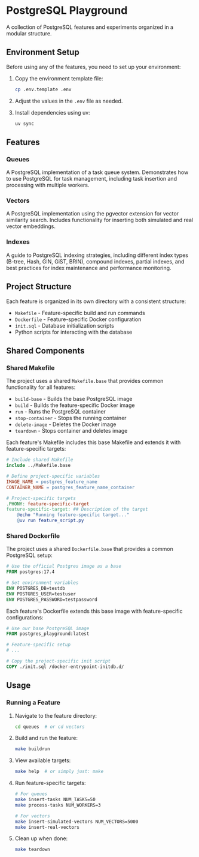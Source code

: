 # PostgreSQL Playground

A collection of PostgreSQL features and experiments organized in a modular structure.

## Environment Setup

Before using any of the features, you need to set up your environment:

1. Copy the environment template file:
   ```bash
   cp .env.template .env
   ```

2. Adjust the values in the `.env` file as needed.

3. Install dependencies using uv:
   ```bash
   uv sync
   ```

## Features

### Queues
A PostgreSQL implementation of a task queue system. Demonstrates how to use PostgreSQL for task management, including task insertion and processing with multiple workers.

### Vectors
A PostgreSQL implementation using the pgvector extension for vector similarity search. Includes functionality for inserting both simulated and real vector embeddings.

### Indexes
A guide to PostgreSQL indexing strategies, including different index types (B-tree, Hash, GIN, GiST, BRIN), compound indexes, partial indexes, and best practices for index maintenance and performance monitoring.

## Project Structure

Each feature is organized in its own directory with a consistent structure:
- `Makefile` - Feature-specific build and run commands
- `Dockerfile` - Feature-specific Docker configuration
- `init.sql` - Database initialization scripts
- Python scripts for interacting with the database

## Shared Components

### Shared Makefile

The project uses a shared `Makefile.base` that provides common functionality for all features:

- `build-base` - Builds the base PostgreSQL image
- `build` - Builds the feature-specific Docker image
- `run` - Runs the PostgreSQL container
- `stop-container` - Stops the running container
- `delete-image` - Deletes the Docker image
- `teardown` - Stops container and deletes image

Each feature's Makefile includes this base Makefile and extends it with feature-specific targets:

```makefile
# Include shared Makefile
include ../Makefile.base

# Define project-specific variables
IMAGE_NAME = postgres_feature_name
CONTAINER_NAME = postgres_feature_name_container

# Project-specific targets
.PHONY: feature-specific-target
feature-specific-target: ## Description of the target
	@echo "Running feature-specific target..."
	@uv run feature_script.py
```

### Shared Dockerfile

The project uses a shared `Dockerfile.base` that provides a common PostgreSQL setup:

```dockerfile
# Use the official Postgres image as a base
FROM postgres:17.4

# Set environment variables
ENV POSTGRES_DB=testdb
ENV POSTGRES_USER=testuser
ENV POSTGRES_PASSWORD=testpassword
```

Each feature's Dockerfile extends this base image with feature-specific configurations:

```dockerfile
# Use our base PostgreSQL image
FROM postgres_playground:latest

# Feature-specific setup
# ...

# Copy the project-specific init script
COPY ./init.sql /docker-entrypoint-initdb.d/
```

## Usage

### Running a Feature

1. Navigate to the feature directory:
   ```bash
   cd queues  # or cd vectors
   ```

2. Build and run the feature:
   ```bash
   make buildrun
   ```

3. View available targets:
   ```bash
   make help  # or simply just: make
   ```

4. Run feature-specific targets:
   ```bash
   # For queues
   make insert-tasks NUM_TASKS=50
   make process-tasks NUM_WORKERS=3
   
   # For vectors
   make insert-simulated-vectors NUM_VECTORS=5000
   make insert-real-vectors
   ```

5. Clean up when done:
   ```bash
   make teardown
   ```
